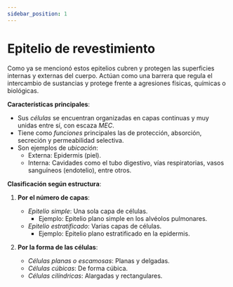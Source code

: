 ```yaml
---
sidebar_position: 1
---
```


# Epitelio de revestimiento

Como ya se mencionó estos epitelios cubren y protegen las superficies internas y externas del cuerpo. Actúan como una barrera que regula el intercambio de sustancias y protege frente a agresiones físicas, químicas o biológicas.

**Características principales**:

- Sus *células* se encuentran organizadas en capas continuas y muy unidas entre sí, con escaza *MEC*.
- Tiene como *funciones* principales las de protección, absorción, secreción y permeabilidad selectiva.
- Son ejemplos de *ubicación*:
    -   Externa: Epidermis (piel).
    -   Interna: Cavidades como el tubo digestivo, vías respiratorias, vasos sanguíneos (endotelio), entre otros.
 
**Clasificación según estructura**:

1.  **Por el número de capas**:
    
    -   *Epitelio simple*: Una sola capa de células.
        -   Ejemplo: Epitelio plano simple en los alvéolos pulmonares.
    -   *Epitelio estratificado*: Varias capas de células.
        -   Ejemplo: Epitelio plano estratificado en la epidermis.
        
2.  **Por la forma de las células**:
    
    -   *Células planas o escamosas*: Planas y delgadas.
    -   *Células cúbicas*: De forma cúbica.
    -   *Células cilíndricas*: Alargadas y rectangulares.
